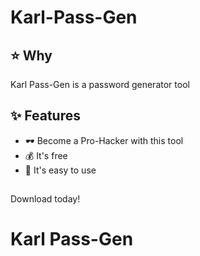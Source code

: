 # Karl-Pass-Gen

## ⭐️ Why
Karl Pass-Gen is a password generator tool

## ✨ Features
- 🕶️ Become a Pro-Hacker with this tool
- 💰 It's free
- 📃 It's easy to use
##

Download today!
# Karl Pass-Gen
